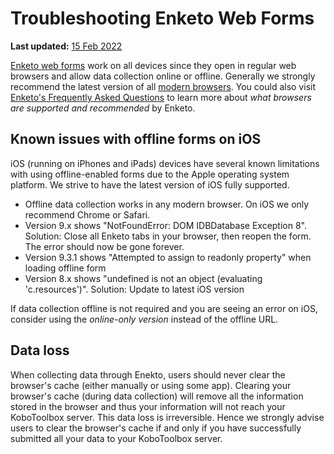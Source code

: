 # Troubleshooting Enketo Web Forms
**Last updated:** <a href="https://github.com/kobotoolbox/docs/blob/511ea4cb3c698a4b45e7c2b4efd1af4e356e811f/source/troubleshooting_webforms.md" class="reference">15 Feb 2022</a>


[Enketo web forms](enketo.md) work on all devices since they open in regular web
browsers and allow data collection online or offline. Generally we strongly
recommend the latest version of all
[modern browsers](https://enke.to/modern-browsers). You could also visit
[Enketo's Frequently Asked Questions](https://enketo.org/faq/#browsers) to learn
more about _what browsers are supported and recommended_ by Enketo.

## Known issues with offline forms on iOS

iOS (running on iPhones and iPads) devices have several known limitations with
using offline-enabled forms due to the Apple operating system platform. We
strive to have the latest version of iOS fully supported.

-   Offline data collection works in any modern browser. On iOS we only
    recommend Chrome or Safari.
-   Version 9.x shows "NotFoundError: DOM IDBDatabase Exception 8". Solution:
    Close all Enketo tabs in your browser, then reopen the form. The error
    should now be gone forever.
-   Version 9.3.1 shows "Attempted to assign to readonly property" when loading
    offline form
-   Version 8.x shows "undefined is not an object (evaluating 'c.resources')".
    Solution: Update to latest iOS version

If data collection offline is not required and you are seeing an error on iOS,
consider using the _online-only version_ instead of the offline URL.

## Data loss

When collecting data through Enekto, users should never clear the browser's
cache (either manually or using some app). Clearing your browser's cache (during
data collection) will remove all the information stored in the browser and thus
your information will not reach your KoboToolbox server. This data loss is
irreversible. Hence we strongly advise users to clear the browser's cache if and
only if you have successfully submitted all your data to your KoboToolbox
server.
